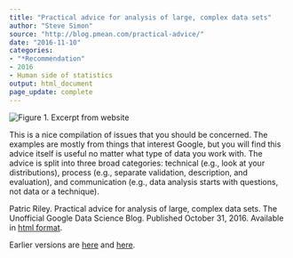 ```yaml
---
title: "Practical advice for analysis of large, complex data sets"
author: "Steve Simon"
source: "http://blog.pmean.com/practical-advice/"
date: "2016-11-10"
categories:
- "*Recommendation"
- 2016
- Human side of statistics
output: html_document
page_update: complete
---
```


![Figure 1. Excerpt from website](http://www.pmean.com/new-images/16/practical-advice01.png)

<div class="notes">

This is a nice compilation of issues that you should be concerned. The examples are mostly from things that interest Google, but you will find this advice itself is useful no matter what type of data you work with. The advice is split into three broad categories: technical (e.g., look at your distributions), process (e.g., separate validation, description, and evaluation), and communication (e.g., data analysis starts with questions, not data or a technique).

Patric Riley. Practical advice for analysis of large, complex data sets. The Unofficial Google Data Science Blog. Published October 31, 2016. Available in [html format][rile1].


[rile1]: http://www.unofficialgoogledatascience.com/2016/10/practical-advice-for-analysis-of-large.html

</div>
 
Earlier versions are [here][sim1] and [here][sim2].
 
[sim1]: http://blog.pmean.com/practical-advice/
[sim2]: http://new.pmean.com/practical-advice/
 
